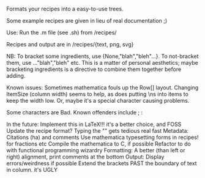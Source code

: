 Formats your recipes into a easy-to-use trees.

Some example recipes are given in lieu of real documentation ;)

Use: Run the .m file (see .sh) from /recipes/

Recipes and output are in /recipes/{text, png, svg}

NB: To bracket some ingredients, use {None,"blah","bleh"...}. To not-bracket them, use ..."blah","bleh" etc. This is a matter of personal aesthetics; maybe bracketing ingredients is a directive to combine them together before adding.

Known issues:
Sometimes mathematica fouls up the Row[] layout. Changing ItemSize (column width) seems to help, as does putting \ns into items to keep the width low. Or, maybe it's a special character causing problems.

Some characters are Bad. Known offenders include ; :

In the future:
Implement this in LaTeX!!! it's a better choice, and FOSS
Update the recipe format? Typing the "" gets tedious real fast
Metadata: Citations (ha) and comments
Use mathematica typesetting forms in recipes! for fractions etc
Compile the mathematica to C, if possible
Refactor to do with functional programming wizardry
Formatting: A better (than left or right) alignment, print comments at the bottom
Output: Display errors/weirdness if possible
Extend the brackets PAST the boundary of text in column. it's UGLY